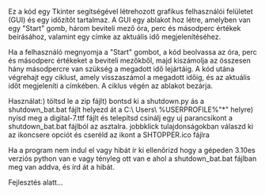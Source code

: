 Ez a kód egy Tkinter segítségével létrehozott grafikus felhasználói felületet (GUI) és egy időzítőt tartalmaz. A GUI egy ablakot hoz létre, amelyben van egy "Start" gomb, három beviteli mező óra, perc és másodperc értékek beírásához, valamint egy címke az aktuális idő megjelenítéséhez.


Ha a felhasználó megnyomja a "Start" gombot, a kód beolvassa az óra, perc és másodperc értékeket a beviteli mezőkből, majd kiszámolja az összesen hány másodpercre van szükség a megadott idő lejártáig. A kód utána végrehajt egy ciklust, amely visszaszámol a megadott időig, és az aktuális időt megjeleníti a címkében. A ciklus végén az ablakot bezárja.


Használat:)
töltsd le a zip fájlt)
bontsd ki a shutdown.py ás a shutdown_bat.bat fájlt helyezd át a C:\ Users\ %USERPROFILE%\"*" helyre)
nyisd meg a digital-7.ttf fájlt és telepítsd
csinálj egy uj parancsikont a shutdown_bat.bat fájlból az asztalra.
jobbklick tulajdonságokban válaszd ki az ikoncsere opciót és cseréld az ikont a SHTOPPER.ico fájlra

 Ha a program nem indul el vagy hibát ír ki ellenőrizd hogy a gépeden 3.10es verziós python van e vagy tényleg ott van e ahol a shutdown_bat.bat fájlban meg van addva, és írd át a hibát.


Fejlesztés alatt...